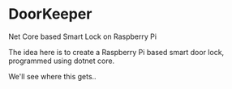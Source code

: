 # DoorKeeper
Net Core based Smart Lock on Raspberry Pi

The idea here is to create a Raspberry Pi based smart door lock, programmed using dotnet core.

We'll see where this gets..
